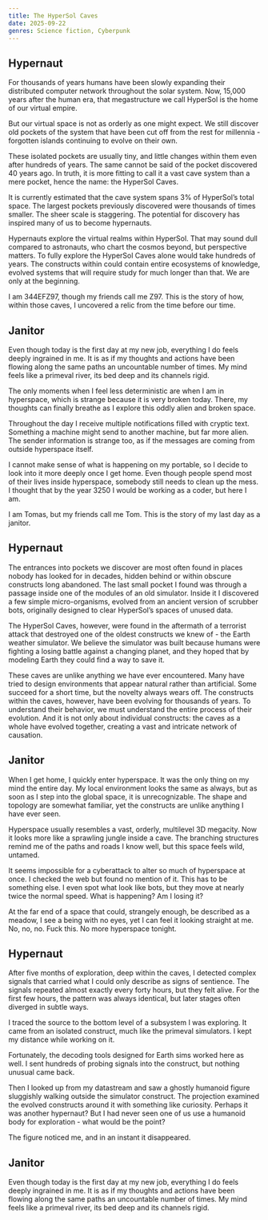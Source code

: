 ```yaml
---
title: The HyperSol Caves
date: 2025-09-22
genres: Science fiction, Cyberpunk
---
```


## Hypernaut

For thousands of years humans have been slowly expanding their distributed computer network throughout the solar system. Now, 15,000 years after the human era, that megastructure we call HyperSol is the home of our virtual empire.

But our virtual space is not as orderly as one might expect. We still discover old pockets of the system that have been cut off from the rest for millennia - forgotten islands continuing to evolve on their own.

These isolated pockets are usually tiny, and little changes within them even after hundreds of years. The same cannot be said of the pocket discovered 40 years ago. In truth, it is more fitting to call it a vast cave system than a mere pocket, hence the name: the HyperSol Caves.

It is currently estimated that the cave system spans 3% of HyperSol’s total space. The largest pockets previously discovered were thousands of times smaller. The sheer scale is staggering. The potential for discovery has inspired many of us to become hypernauts.

Hypernauts explore the virtual realms within HyperSol. That may sound dull compared to astronauts, who chart the cosmos beyond, but perspective matters. To fully explore the HyperSol Caves alone would take hundreds of years. The constructs within could contain entire ecosystems of knowledge, evolved systems that will require study for much longer than that. We are only at the beginning.

I am 344EFZ97, though my friends call me Z97. This is the story of how, within those caves, I uncovered a relic from the time before our time.

## Janitor

Even though today is the first day at my new job, everything I do feels deeply ingrained in me. It is as if my thoughts and actions have been flowing along the same paths an uncountable number of times. My mind feels like a primeval river, its bed deep and its channels rigid.

The only moments when I feel less deterministic are when I am in hyperspace, which is strange because it is very broken today. There, my thoughts can finally breathe as I explore this oddly alien and broken space.

Throughout the day I receive multiple notifications filled with cryptic text. Something a machine might send to another machine, but far more alien. The sender information is strange too, as if the messages are coming from outside hyperspace itself.

I cannot make sense of what is happening on my portable, so I decide to look into it more deeply once I get home. Even though people spend most of their lives inside hyperspace, somebody still needs to clean up the mess. I thought that by the year 3250 I would be working as a coder, but here I am.

I am Tomas, but my friends call me Tom. This is the story of my last day as a janitor.

## Hypernaut

The entrances into pockets we discover are most often found in places nobody has looked for in decades, hidden behind or within obscure constructs long abandoned. The last small pocket I found was through a passage inside one of the modules of an old simulator. Inside it I discovered a few simple micro-organisms, evolved from an ancient version of scrubber bots, originally designed to clear HyperSol’s spaces of unused data.

The HyperSol Caves, however, were found in the aftermath of a terrorist attack that destroyed one of the oldest constructs we knew of - the Earth weather simulator. We believe the simulator was built because humans were fighting a losing battle against a changing planet, and they hoped that by modeling Earth they could find a way to save it.

These caves are unlike anything we have ever encountered. Many have tried to design environments that appear natural rather than artificial. Some succeed for a short time, but the novelty always wears off. The constructs within the caves, however, have been evolving for thousands of years. To understand their behavior, we must understand the entire process of their evolution. And it is not only about individual constructs: the caves as a whole have evolved together, creating a vast and intricate network of causation.

## Janitor

When I get home, I quickly enter hyperspace. It was the only thing on my mind the entire day. My local environment looks the same as always, but as soon as I step into the global space, it is unrecognizable. The shape and topology are somewhat familiar, yet the constructs are unlike anything I have ever seen.

Hyperspace usually resembles a vast, orderly, multilevel 3D megacity. Now it looks more like a sprawling jungle inside a cave. The branching structures remind me of the paths and roads I know well, but this space feels wild, untamed.

It seems impossible for a cyberattack to alter so much of hyperspace at once. I checked the web but found no mention of it. This has to be something else. I even spot what look like bots, but they move at nearly twice the normal speed. What is happening? Am I losing it?

At the far end of a space that could, strangely enough, be described as a meadow, I see a being with no eyes, yet I can feel it looking straight at me. No, no, no. Fuck this. No more hyperspace tonight.

## Hypernaut

After five months of exploration, deep within the caves, I detected complex signals that carried what I could only describe as signs of sentience. The signals repeated almost exactly every forty hours, but they felt alive. For the first few hours, the pattern was always identical, but later stages often diverged in subtle ways.

I traced the source to the bottom level of a subsystem I was exploring. It came from an isolated construct, much like the primeval simulators. I kept my distance while working on it.

Fortunately, the decoding tools designed for Earth sims worked here as well. I sent hundreds of probing signals into the construct, but nothing unusual came back.

Then I looked up from my datastream and saw a ghostly humanoid figure sluggishly walking outside the simulator construct. The projection examined the evolved constructs around it with something like curiosity. Perhaps it was another hypernaut? But I had never seen one of us use a humanoid body for exploration - what would be the point?

The figure noticed me, and in an instant it disappeared.

## Janitor

Even though today is the first day at my new job, everything I do feels deeply ingrained in me. It is as if my thoughts and actions have been flowing along the same paths an uncountable number of times. My mind feels like a primeval river, its bed deep and its channels rigid.